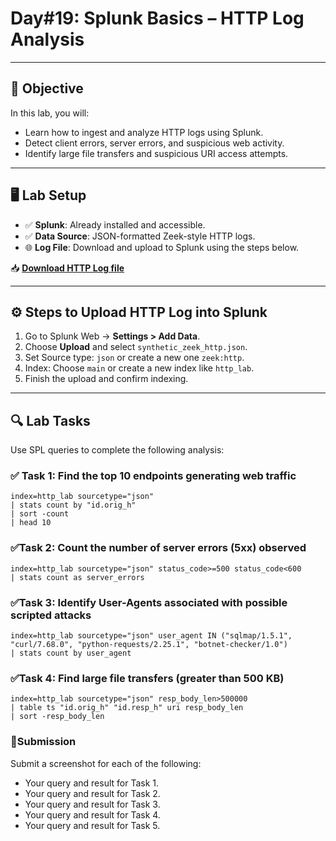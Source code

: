# Day#19: Splunk Basics – HTTP Log Analysis

---

## 🎯 Objective

In this lab, you will:
- Learn how to ingest and analyze HTTP logs using Splunk.
- Detect client errors, server errors, and suspicious web activity.
- Identify large file transfers and suspicious URI access attempts.

---

## 🖥️ Lab Setup

- ✅ **Splunk**: Already installed and accessible.
- ✅ **Data Source**: JSON-formatted Zeek-style HTTP logs.
- 🌐 **Log File**: Download and upload to Splunk using the steps below.

📥 **[Download HTTP Log file](https://raw.githubusercontent.com/0xrajneesh/30-Days-SOC-Challenge-Beginner/refs/heads/main/http_logs.json)**

---

## ⚙️ Steps to Upload HTTP Log into Splunk

1. Go to Splunk Web → **Settings > Add Data**.
2. Choose **Upload** and select `synthetic_zeek_http.json`.
3. Set Source type: `json` or create a new one `zeek:http`.
4. Index: Choose `main` or create a new index like `http_lab`.
5. Finish the upload and confirm indexing.

---

## 🔍 Lab Tasks

Use SPL queries to complete the following analysis:

### ✅ Task 1: Find the top 10 endpoints generating web traffic
```spl
index=http_lab sourcetype="json"
| stats count by "id.orig_h"
| sort -count
| head 10
```

### ✅Task 2: Count the number of server errors (5xx) observed
```spl
index=http_lab sourcetype="json" status_code>=500 status_code<600
| stats count as server_errors
```
### ✅Task 3: Identify User-Agents associated with possible scripted attacks
```spl
index=http_lab sourcetype="json" user_agent IN ("sqlmap/1.5.1", "curl/7.68.0", "python-requests/2.25.1", "botnet-checker/1.0")
| stats count by user_agent
```
### ✅Task 4: Find large file transfers (greater than 500 KB)
```spl
index=http_lab sourcetype="json" resp_body_len>500000
| table ts "id.orig_h" "id.resp_h" uri resp_body_len
| sort -resp_body_len
```

### 📸Submission
Submit a screenshot for each of the following:
- Your query and result for Task 1.
- Your query and result for Task 2.
- Your query and result for Task 3.
- Your query and result for Task 4.
- Your query and result for Task 5.
